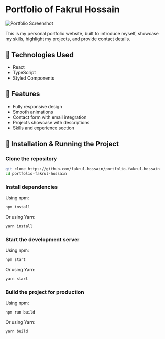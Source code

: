 # Portfolio of Fakrul Hossain

![Portfolio Screenshot](https://i.ibb.co.com/RWnRr1F/Screenshot-61.png)

This is my personal portfolio website, built to introduce myself, showcase my skills, highlight my projects, and provide contact details.

## 🚀 Technologies Used
- React
- TypeScript
- Styled Components

## 📌 Features
- Fully responsive design
- Smooth animations
- Contact form with email integration
- Projects showcase with descriptions
- Skills and experience section

## 🔧 Installation & Running the Project

### Clone the repository
```sh
git clone https://github.com/fakrul-hossain/portfolio-fakrul-hossain
cd portfolio-fakrul-hossain
```

### Install dependencies

Using npm:
```sh
npm install
```

Or using Yarn:
```sh
yarn install
```

### Start the development server

Using npm:
```sh
npm start
```

Or using Yarn:
```sh
yarn start
```

### Build the project for production

Using npm:
```sh
npm run build
```

Or using Yarn:
```sh
yarn build
```

